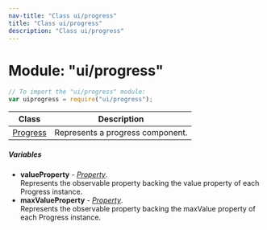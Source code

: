 ```yaml
---
nav-title: "Class ui/progress"
title: "Class ui/progress"
description: "Class ui/progress"
---
```

# Module: "ui/progress"

``` JavaScript
// To import the "ui/progress" module:
var uiprogress = require("ui/progress");
```

Class | Description
------|------------
[Progress](../../ui/progress/Progress.md) | Represents a progress component.

##### Variables
 - **valueProperty** - [_Property_](../../ui/core/dependency-observable/Property.md).    
  Represents the observable property backing the value property of each Progress instance.
 - **maxValueProperty** - [_Property_](../../ui/core/dependency-observable/Property.md).    
  Represents the observable property backing the maxValue property of each Progress instance.